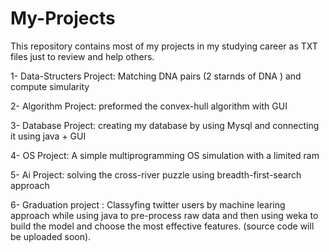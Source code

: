 # My-Projects
This repository contains most of my projects in my studying career as TXT files just to review and help others.

1- Data-Structers Project:  Matching DNA pairs (2 starnds of DNA ) and compute simularity 

2- Algorithm Project: preformed the convex-hull algorithm with GUI

3- Database Project: creating my database by using Mysql and connecting it using java + GUI 

4- OS Project: A simple multiprogramming OS simulation with a limited ram

5- Ai Project: solving the cross-river puzzle using breadth-first-search approach

6- Graduation project : Classyfing twitter users by machine learing approach while using java to pre-process raw data 
   and then using weka to build the model and choose the most effective features. (source code will be uploaded soon).

